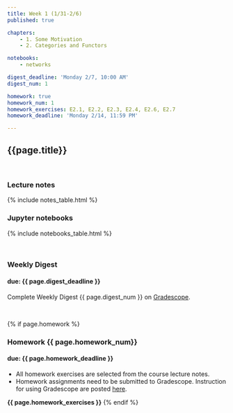```yaml
---
title: Week 1 (1/31-2/6)
published: true

chapters:
    - 1. Some Motivation
    - 2. Categories and Functors

notebooks:
    - networks

digest_deadline: 'Monday 2/7, 10:00 AM'
digest_num: 1

homework: true
homework_num: 1
homework_exercises: E2.1, E2.2, E2.3, E2.4, E2.6, E2.7
homework_deadline: 'Monday 2/14, 11:59 PM'

---
```


<style>
    ul {
        padding-left: 20px;
    }
</style>


## {{page.title}}

<br/>

### Lecture notes

{% include notes_table.html %}


### Jupyter notebooks

{% include notebooks_table.html %}

<br/>

### Weekly Digest
#### due: {{ page.digest_deadline }}


Complete Weekly Digest {{ page.digest_num }} on [Gradescope](https://www.gradescope.com).

<br/>


{% if page.homework %}
### Homework {{ page.homework_num}}
#### due: {{ page.homework_deadline }}

* All homework exercises are selected from the course lecture notes.
* Homework assignments need to be submitted to Gradescope. Instruction for
using Gradescope are posted [here](https://gradescope.ubmath.info).

<b>{{ page.homework_exercises }}</b>
{% endif %}